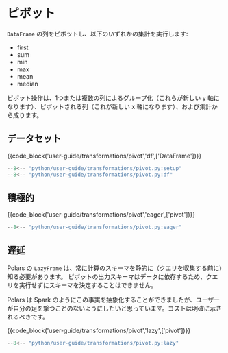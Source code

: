 # ピボット

`DataFrame` の列をピボットし、以下のいずれかの集計を実行します:

- first
- sum
- min
- max
- mean
- median

ピボット操作は、1つまたは複数の列によるグループ化（これらが新しい y 軸になります）、ピボットされる列（これが新しい x 軸になります）、および集計から成ります。

## データセット

{{code_block('user-guide/transformations/pivot','df',['DataFrame'])}}

```python exec="on" result="text" session="user-guide/transformations/pivot"
--8<-- "python/user-guide/transformations/pivot.py:setup"
--8<-- "python/user-guide/transformations/pivot.py:df"
```

## 積極的

{{code_block('user-guide/transformations/pivot','eager',['pivot'])}}

```python exec="on" result="text" session="user-guide/transformations/pivot"
--8<-- "python/user-guide/transformations/pivot.py:eager"
```

## 遅延

Polars の `LazyFrame` は、常に計算のスキーマを静的に（クエリを収集する前に）知る必要があります。
ピボットの出力スキーマはデータに依存するため、クエリを実行せずにスキーマを決定することはできません。

Polars は Spark のようにこの事実を抽象化することができましたが、ユーザーが自分の足を撃つことのないようにしたいと思っています。コストは明確に示されるべきです。

{{code_block('user-guide/transformations/pivot','lazy',['pivot'])}}

```python exec="on" result="text" session="user-guide/transformations/pivot"
--8<-- "python/user-guide/transformations/pivot.py:lazy"
```
